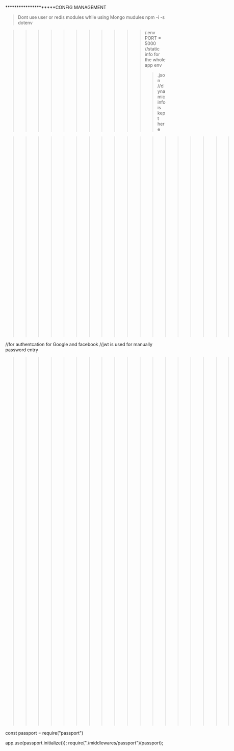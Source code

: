 *********************CONFIG MANAGEMENT
>Dont use user or redis modules while using Mongo mudules 
>npm -i -s dotenv

>>>>>>>>>>>/.env  
PORT = 5000		//static info for the whole app env
>>>>>>>>>>>>.json //dynamic info is kept here


>>>>>>>>>>>>>>>>>>>>>>>>>>>>Install
npm install passport passport-jwt

//for authentcation for Google and facebook
//jwt is used for manually password entry

>>>>>>>>>>>>>>>>>>>>>>>>>>>>>>>>app.js //for kinds of strategy in authentication of Google or Facebook or Others

const passport  = require("passport")



app.use(passport.initialize());
require("./middlewares/passport")(passport);

